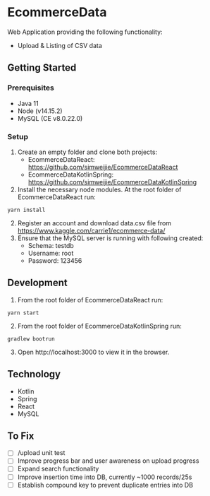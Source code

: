 # EcommerceData

Web Application providing the following functionality:
- Upload & Listing of CSV data 

## Getting Started
### Prerequisites
- Java 11
- Node (v14.15.2)
- MySQL (CE v8.0.22.0)

### Setup
1) Create an empty folder and clone both projects:
    - EcommerceDataReact: https://github.com/simweijie/EcommerceDataReact
    - EcommerceDataKotlinSpring: https://github.com/simweijie/EcommerceDataKotlinSpring
2) Install the necessary node modules. At the root folder of EcommerceDataReact run:
```
yarn install
```
2) Register an account and download data.csv file from https://www.kaggle.com/carrie1/ecommerce-data/
3) Ensure that the MySQL server is running with following created:
    - Schema: testdb
    - Username: root
    - Password: 123456




## Development
1) From the root folder of EcommerceDataReact run:
```
yarn start
```
2) From the root folder of EcommerceDataKotlinSpring run:
```
gradlew bootrun
```
3) Open http://localhost:3000 to view it in the browser.

## Technology
- Kotlin
- Spring
- React
- MySQL
  
## To Fix
- [ ] /upload unit test
- [ ] Improve progress bar and user awareness on upload progress
- [ ] Expand search functionality
- [ ] Improve insertion time into DB, currently ~1000 records/25s
- [ ] Establish compound key to prevent duplicate entries into DB
